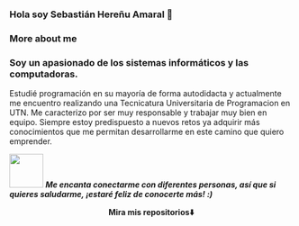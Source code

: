### Hola soy Sebastián Hereñu Amaral 👋

### More about me

### Soy un apasionado de los sistemas informáticos y las computadoras.
Estudié programación en su mayoría de forma autodidacta y actualmente me encuentro realizando una Tecnicatura Universitaria de Programacion en UTN. Me caracterizo por ser muy responsable y trabajar muy bien en equipo. Siempre estoy predispuesto a nuevos retos ya adquirir más conocimientos que me permitan desarrollarme en este camino que quiero emprender.


<img src="https://media.giphy.com/media/LnQjpWaON8nhr21vNW/giphy.gif" width="60"> <em><b>Me encanta conectarme con diferentes personas, así que si quieres saludarme, ¡estaré feliz de conocerte más! :)</em>

<p align="center">
 Mira mis repositorios⬇️  
</p>
